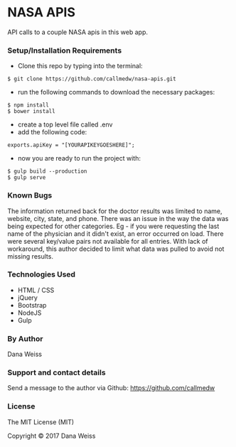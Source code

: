 # NASA APIS

API calls to a couple NASA apis in this web app.

### Setup/Installation Requirements
* Clone this repo by typing into the terminal:
```
$ git clone https://github.com/callmedw/nasa-apis.git
```

* run the following commands to download the necessary packages:
```
$ npm install
$ bower install
```

* create a top level file called .env
* add the following code:
```
exports.apiKey = "[YOURAPIKEYGOESHERE]";
```

* now you are ready to run the project with:
```
$ gulp build --production
$ gulp serve
```

### Known Bugs
The information returned back for the doctor results was limited to name, website, city, state, and phone. There was an issue in the way the data was being expected for other categories. Eg - if you were requesting the last name of the physician and it didn't exist, an error occurred on load. There were several key/value pairs not available for all entries. With lack of workaround, this author decided to limit what data was pulled to avoid not missing results.


### Technologies Used
* HTML / CSS
* jQuery
* Bootstrap
* NodeJS
* Gulp

### By Author
Dana Weiss

### Support and contact details
Send a message to the author via Github:
https://github.com/callmedw


### License
The MIT License (MIT)

Copyright © 2017 Dana Weiss


